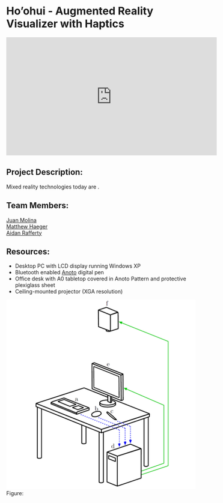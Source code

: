 # Ho’ohui - Augmented Reality Visualizer with Haptics

<iframe width="560" height="315" src="https://www.youtube.com/embed/fHNi0WVeAYM" frameborder="0" allow="autoplay; encrypted-media" allowfullscreen></iframe>

## Project Description:

Mixed reality technologies today are .

## Team Members:

[Juan Molina](https://jamolinaescalante.myportfolio.com/) <br> [Matthew Haeger]() <br> [Aidan Rafferty]()


## Resources:

* Desktop PC with LCD display running Windows XP
* Bluetooth enabled [Anoto](http://www.anoto.com) digital pen
* Office desk with A0 tabletop covered in Anoto Pattern and protective plexiglass sheet 
* Ceiling-mounted projector (XGA resolution)

![PenTable Setup](https://raw.githubusercontent.com/danielleithinger/pentable/master/pentable-graphic.jpg)
Figure: 
